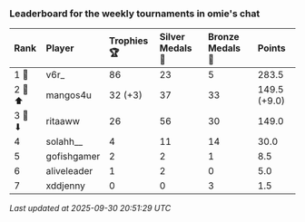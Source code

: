 ### Leaderboard for the weekly tournaments in omie's chat

| Rank   | Player      | Trophies 🏆 | Silver Medals 🥈 | Bronze Medals 🥉 | Points       |
|:-------|:------------|:------------|:-----------------|:-----------------|:-------------|
| 1 🥇   | v6r_        | 86          | 23               | 5                | 283.5        |
| 2 🥈 ⬆ | mangos4u    | 32 (+3)     | 37               | 33               | 149.5 (+9.0) |
| 3 🥉 ⬇ | ritaaww     | 26          | 56               | 30               | 149.0        |
| 4      | solahh__    | 4           | 11               | 14               | 30.0         |
| 5      | gofishgamer | 2           | 2                | 1                | 8.5          |
| 6      | aliveleader | 1           | 2                | 0                | 5.0          |
| 7      | xddjenny    | 0           | 0                | 3                | 1.5          |

_Last updated at 2025-09-30 20:51:29 UTC_